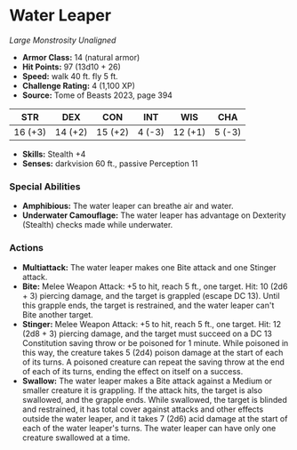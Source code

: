 # Water Leaper

*Large* *Monstrosity* *Unaligned*

- **Armor Class:** 14 (natural armor)
- **Hit Points:** 97 (13d10 + 26)
- **Speed:** walk 40 ft. fly 5 ft.
- **Challenge Rating:** 4 (1,100 XP)
- **Source:** Tome of Beasts 2023, page 394

| STR | DEX | CON | INT | WIS | CHA |
| --- | --- | --- | --- | --- | --- |
| 16 (+3) | 14 (+2) | 15 (+2) | 4 (-3) | 12 (+1) | 5 (-3) |

- **Skills:** Stealth +4
- **Senses:** darkvision 60 ft., passive Perception 11

### Special Abilities

- **Amphibious:** The water leaper can breathe air and water.
- **Underwater Camouflage:** The water leaper has advantage on Dexterity (Stealth) checks made while underwater.

### Actions

- **Multiattack:** The water leaper makes one Bite attack and one Stinger attack.
- **Bite:** Melee Weapon Attack: +5 to hit, reach 5 ft., one target. Hit: 10 (2d6 + 3) piercing damage, and the target is grappled (escape DC 13). Until this grapple ends, the target is restrained, and the water leaper can't Bite another target.
- **Stinger:** Melee Weapon Attack: +5 to hit, reach 5 ft., one target. Hit: 12 (2d8 + 3) piercing damage, and the target must succeed on a DC 13 Constitution saving throw or be poisoned for 1 minute. While poisoned in this way, the creature takes 5 (2d4) poison damage at the start of each of its turns. A poisoned creature can repeat the saving throw at the end of each of its turns, ending the effect on itself on a success.
- **Swallow:** The water leaper makes a Bite attack against a Medium or smaller creature it is grappling. If the attack hits, the target is also swallowed, and the grapple ends. While swallowed, the target is blinded and restrained, it has total cover against attacks and other effects outside the water leaper, and it takes 7 (2d6) acid damage at the start of each of the water leaper's turns. The water leaper can have only one creature swallowed at a time.
